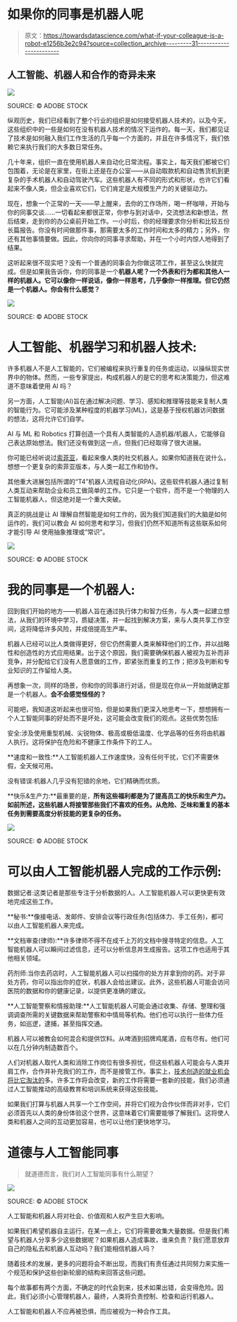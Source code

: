 # 如果你的同事是机器人呢

> 原文：<https://towardsdatascience.com/what-if-your-colleague-is-a-robot-e1256b3e2c94?source=collection_archive---------31----------------------->

## 人工智能、机器人和合作的奇异未来

![](img/0bc8bb6a8c2272df98ef7520013aabab.png)

SOURCE: © ADOBE STOCK

纵观历史，我们已经看到了整个行业的组织是如何接受机器人技术的，以及今天，这些组织中的一些是如何在没有机器人技术的情况下运作的。每一天，我们都见证了技术是如何融入我们工作生活的几乎每一个方面的，并且在许多情况下，我们依赖它来执行我们的大多数日常任务。

几十年来，组织一直在使用机器人来自动化日常流程。事实上，每天我们都被它们包围着，无论是在家里，在街上还是在办公室——从自动取款机和自动售货机到更复杂的手术机器人和自动驾驶汽车。这些机器人有不同的形式和形状，也许它们看起来不像人类，但企业喜欢它们，它们肯定是大规模生产力的关键驱动力。

现在，想象一个正常的一天——早上醒来，去你的工作场所，喝一杯咖啡，开始与你的同事交谈……一切看起来都很正常，你参与到对话中，交流想法和新想法，然后结束，走到你的办公桌前开始工作。一小时后，你的经理要求你分析和比较五份长篇报告。你没有时间做那件事，那需要太多的工作时间和太多的精力；另外，你还有其他事情要做。因此，你向你的同事寻求帮助，并在一个小时内惊人地得到了结果。

这听起来很不现实吧？没有一个普通的同事会为你做这项工作，甚至这么快就完成。但是如果我告诉你，你的同事是一个**机器人呢？一个外表和行为都和其他人一样的机器人。它可以像你一样说话，像你一样思考，几乎像你一样推理。但它仍然是一个机器人。你会有什么感觉？**

![](img/ca4b37d743d700acb088d65f5e615396.png)

SOURCE: © ADOBE STOCK

# 人工智能、机器学习和机器人技术:

许多机器人不是人工智能的，它们被编程来执行重复的任务或运动，以操纵现实世界中的物体。然而，一些专家提出，构成机器人的是它的思考和决策能力，但这难道不意味着使用 AI 吗？

另一方面，人工智能(AI)旨在通过解决问题、学习、感知和推理等技能来复制人类的智能行为。它可能涉及某种程度的机器学习(ML)，这是基于授权机器访问数据的想法，这将允许它们自学。

AI 与 ML 和 Robotics 打算创造一个具有人类智能的人造机器/机器人，它能够自己表达原始想法。我们还没有做到这一点，但我们已经取得了很大进展。

你可能已经听说过[索菲亚](https://www.hansonrobotics.com/sophia/)，看起来像人类的社交机器人。如果你知道我在说什么，想想一个更复杂的索菲亚版本，与人类一起工作和协作。

其他重大进展包括所谓的“T4”机器人流程自动化(RPA)。这些软件机器人通过复制人类互动来帮助企业和员工做简单的工作。它只是一个软件，而不是一个物理的人工智能机器人，但这绝对是一个重大突破。

真正的挑战是让 AI 理解自然智能是如何工作的，因为我们知道我们的大脑是如何运作的，我们可以教会 AI 如何思考和学习，但我们仍然不知道所有这些联系如何才能引导 AI 使用抽象推理或“常识”。

![](img/625edd59a13114d999551a18433db26f.png)

SOURCE: © ADOBE STOCK

# 我的同事是一个机器人:

回到我们开始的地方——机器人旨在通过执行体力和智力任务，与人类一起建立想法，从我们的环境中学习，质疑决策，并一起找到解决方案，来与人类共享工作空间，这将降低许多风险，并成倍提高生产率。

机器人已经可以比人类做得更好，但它仍然需要人类来解释他们的工作，并以战略性和创造性的方式应用结果。出于这个原因，我们需要确保机器人被视为互补而非竞争，并分配给它们没有人愿意做的工作，即紧张而重复的工作；把涉及判断和专业知识的工作留给人类。

再想象一次，同样的场景，你和你的同事进行对话，但是现在你从一开始就确定那是一个机器人。**会不会感觉怪怪的？**

可能吧，我知道这听起来也很可怕，但是如果我们更深入地思考一下，想想拥有一个人工智能同事的好处而不是坏处，这可能会改变我们的观点。这些优势包括:

安全:涉及使用重型机械、尖锐物体、极高或极低温度、化学品等的任务将由机器人执行。这将保护在危险和不健康工作条件下的工人。

**速度和一致性:**人工智能机器人工作速度快，没有任何干扰，它们不需要休假，全天候可用。

没有错误:机器人几乎没有犯错的余地，它们精确而优质。

**快乐&生产力:**最重要的是，**所有这些福利都是为了提高员工的快乐和生产力。如前所述，这些机器人将接管那些我们不喜欢的任务。从危险、乏味和重复的基本任务到需要高度分析技能的更复杂的任务。**

![](img/63dd1343058b2a05261f1e8850bb2e57.png)

SOURCE: © ADOBE STOCK

# 可以由人工智能机器人完成的工作示例:

数据记者:这类记者是那些专注于分析数据的人。人工智能机器人可以更快更有效地完成这些工作。

**秘书:**像接电话、发邮件、安排会议等行政任务(包括体力、手工任务)，都可以由人工智能机器人来完成。

**文档审查(律师):**许多律师不得不在成千上万的文档中搜寻特定的信息。人工智能机器人可以瞬间过滤信息，还可以分析信息并生成报告。这项工作也适用于其他相关领域。

药剂师:当你去药店时，人工智能机器人可以扫描你的处方并拿到你的药。对于非处方药，你可以指出你的症状，机器人会给出建议。此外，这些机器人可能会访问医院的数据和你的健康记录，以提供更准确的建议。

**人工智能警察和情报助理:**人工智能机器人可能会通过收集、存储、整理和强调调查所需的关键数据来帮助警察和中情局等机构。他们也可以执行一些体力任务，如巡逻，逮捕，甚至指挥交通。

机器人可以被教会如何混合和提供饮料。从啤酒到招牌鸡尾酒，应有尽有。他们可以在几分钟内制造数百个。

人们对机器人取代人类和消除工作岗位有很多担忧，但这些机器人可能会与人类并肩工作，合作并补充我们的工作，而不是接管工作。事实上，[技术创造的就业机会将比它淘汰的](/the-next-generation-of-workers-4df1e29f0195)多。许多工作将会改变，新的工作将需要一套新的技能，我们必须通过人工智能推动的高级教育和培训系统来获得这些技能。

如果我们打算与机器人共享一个工作空间，并将它们视为合作伙伴而非对手，它们必须首先以人类的身份体验这个世界，这意味着它们需要能够了解我们。这将使人类和机器人之间的互动更加容易，也可以让他们更快地学习。

# 道德与人工智能同事

> 就道德而言，我们对人工智能同事有什么期望？

![](img/6d7f84cf5a6966048edeaf28d0a5000f.png)

SOURCE: © ADOBE STOCK

人工智能和机器人将对社会、价值观和人权产生巨大影响。

如果我们希望机器自主运行，在某一点上，它们将需要收集大量数据。但是我们希望与机器人分享多少这些数据呢？如果机器人造成事故，谁来负责？我们愿意放弃自己的隐私去和机器人互动吗？我们能相信机器人吗？

随着技术的发展，更多的问题将会不断出现，而我们有责任通过共同努力来实施一个规范和保护这些创新轮廓的结构来回答这些问题。

每个故事都有两个方面，不确定的时代会到来，技术如果出错，会变得危险。因此，我们必须小心管理机器人，最终，人类将负责控制、检查和运行机器人。

人工智能和机器人不应再被恐惧，而应被视为一种合作工具。